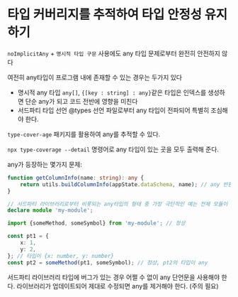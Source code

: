 # 타입 커버리지를 추적하여 타입 안정성 유지하기

`noImplicitAny` + `명시적 타입 구문` 사용에도 any 타입 문제로부터 완전히 안전하지 않다

여전히 any타입이 프로그램 내에 존재할 수 있는 경우는 두가지 있다
- 명시적 any 타입
`any[]`, `{[key : string] : any}`같은 타입은 인덱스를 생성하면 단순 any가 되고 코드 전반에 영향을 미친다
- 서드파티 타입 선언
@types 선언 파일로부터 any 타입이 전파되어 특별히 조심해야 한다.

`type-cover-age` 패키지를 활용하여 any를 추적할 수 있다.

`npx type-coverage --detail` 명령어로 any 타입이 있는 곳을 모두 출력해 준다.

any가 등장하는 몇가지 문제:

```typescript
function getColumnInfo(name: string): any {
	return utils.buildColumnInfo(appState.dataSchema, name); // any 반환
}

// 서드파티 라이브러리로부터 비롯되는 any타입의 형태 중 가장 극단적인 예는 전체 모듈이 any 타입을 부여하는 것
declare module 'my-module';

import {someMethod, someSymbol} from 'my-module'; // 정상

const pt1 = {
	x: 1,
	y: 2,
}; // 타입이 {x: number, y: number}
const pt2 = someMethod(pt1, someSymbol); // 정상, pt2의 타입이 any
```

서드파티 라이브러리 타입에 버그가 있는 경우 어쩔 수 없이 any 단언문을 사용해야 한다.
라이브러리가 업데이트되어 제대로 수정되면 any를 제거해야 한다. (주의 필요)